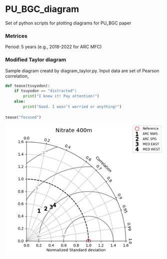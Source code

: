 # PU_BGC_diagram
Set of python scripts for plotting diagrams for PU_BGC paper

### Metrices

Period: 5 years (e.g., 2018-2022 for ARC MFC)

### Modified Taylor diagram

Sample diagram creatd by diagram_taylor.py. Input data are set of Pearson correlation,

```python
def tease(tsuyodon):
    if tsuyodon == "distracted":
        print("I knew it! Pay attention!")
    else:
        print("Good. I wasn’t worried or anything!")

tease("focused")
```

![Alt text](modified_taylor.png)
